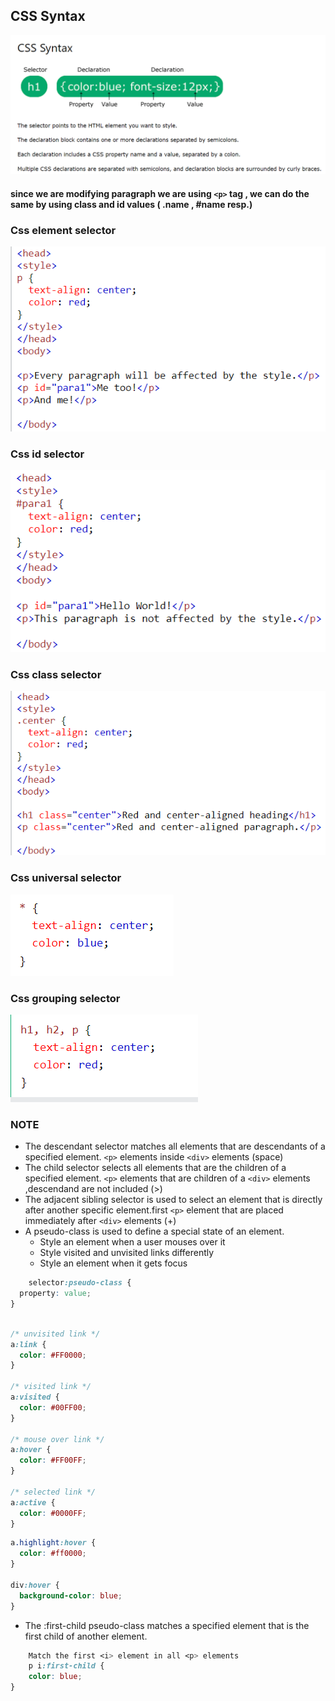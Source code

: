 ## CSS Syntax  

![syntax](output_ss/syntax.png)  


#### since we are modifying paragraph we are using  `<p>` tag , we can do the same by using class and id values ( .name , #name resp.)  

### Css element selector  

![Alt text](output_ss/element.png)  

### Css id selector  

![Alt text](output_ss/id.png)  

### Css class selector  

![Alt text](output_ss/class.png)  

### Css universal selector  

![Alt text](output_ss/universal.png)  

### Css grouping selector  

![Alt text](output_ss/combination.png)  

### NOTE  

- The descendant selector matches all elements that are descendants of a specified element. `<p>` elements inside `<div>` elements   (space)  
- The child selector selects all elements that are the children of a specified element. `<p>` elements that are children of a `<div>` elements ,descendand are not included (>)  
- The adjacent sibling selector is used to select an element that is directly after another specific element.first `<p>` element that are placed immediately after `<div>` elements  (+)
- A pseudo-class is used to define a special state of an element.  
    - Style an element when a user mouses over it
    - Style visited and unvisited links differently
    - Style an element when it gets focus  
```css
    selector:pseudo-class {
  property: value;
}
```  

```css
   
/* unvisited link */
a:link {
  color: #FF0000;
}

/* visited link */
a:visited {
  color: #00FF00;
}

/* mouse over link */
a:hover {
  color: #FF00FF;
}

/* selected link */
a:active {
  color: #0000FF;
} 


```  

```css
a.highlight:hover {
  color: #ff0000;
}

div:hover {
  background-color: blue;
}
```
- The :first-child pseudo-class matches a specified element that is the first child of another element. 
```css
    Match the first <i> element in all <p> elements 
    p i:first-child {
    color: blue;
}

```